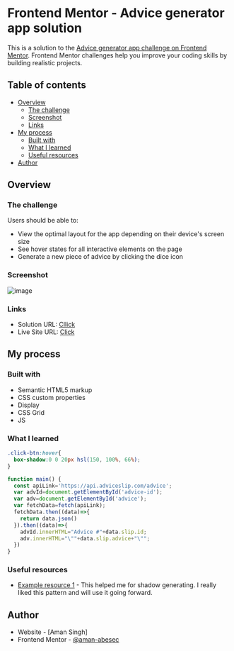 # Frontend Mentor - Advice generator app solution

This is a solution to the [Advice generator app challenge on Frontend Mentor](https://www.frontendmentor.io/challenges/advice-generator-app-QdUG-13db). Frontend Mentor challenges help you improve your coding skills by building realistic projects.

## Table of contents

- [Overview](#overview)
  - [The challenge](#the-challenge)
  - [Screenshot](#screenshot)
  - [Links](#links)
- [My process](#my-process)
  - [Built with](#built-with)
  - [What I learned](#what-i-learned)
  - [Useful resources](#useful-resources)
- [Author](#author)


## Overview

### The challenge

Users should be able to:

- View the optimal layout for the app depending on their device's screen size
- See hover states for all interactive elements on the page
- Generate a new piece of advice by clicking the dice icon

### Screenshot
![image](https://user-images.githubusercontent.com/92168231/216771989-53908c07-bf54-4197-80f6-30e6e4b6d436.png)

### Links

- Solution URL: [Cllick](https://github.com/aman-abesec/Advice-generator-app)
- Live Site URL: [Click](https://aman-abesec.github.io/Advice-generator-app/)

## My process

### Built with

- Semantic HTML5 markup
- CSS custom properties
- Display
- CSS Grid
- JS

### What I learned

```css
.click-btn:hover{
  box-shadow:0 0 20px hsl(150, 100%, 66%);
}
```
```js
function main() {
  const apiLink='https://api.adviceslip.com/advice';
  var advId=document.getElementById('advice-id');
  var adv=document.getElementById('advice');
  var fetchData=fetch(apiLink);
  fetchData.then((data)=>{
    return data.json()
  }).then((data)=>{
    advId.innerHTML="Advice #"+data.slip.id;
    adv.innerHTML="\""+data.slip.advice+"\"";
  })
}
```

### Useful resources

- [Example resource 1](https://css-tricks.com/almanac/properties/b/box-shadow/) - This helped me for shadow generating. I really liked this pattern and will use it going forward.

## Author
- Website - [Aman Singh]
- Frontend Mentor - [@aman-abesec](https://www.frontendmentor.io/profile/aman-abesec)
